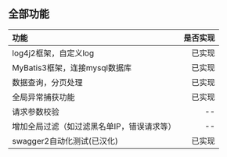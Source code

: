 ## 全部功能

|功能|是否实现|
|:----|----:|
|log4j2框架，自定义log | 已实现|
|MyBatis3框架，连接mysql数据库|已实现|
|数据查询，分页处理|已实现|
|全局异常捕获功能|已实现|
|请求参数校验 | --|
|增加全局过滤（如过滤黑名单IP，错误请求等） | --|
|swagger2自动化测试(已汉化) | 已实现|
